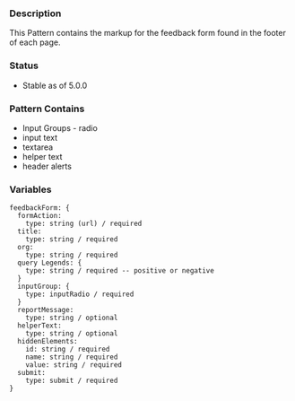 ### Description
This Pattern contains the markup for the feedback form found in the footer of each page.

### Status
* Stable as of 5.0.0

### Pattern Contains
* Input Groups - radio 
* input text
* textarea
* helper text
* header alerts

### Variables
~~~
feedbackForm: {
  formAction: 
    type: string (url) / required
  title:
    type: string / required
  org: 
    type: string / required
  query Legends: {
    type: string / required -- positive or negative
  } 
  inputGroup: {
    type: inputRadio / required
  }
  reportMessage:
    type: string / optional
  helperText:
    type: string / optional
  hiddenElements: 
    id: string / required
    name: string / required
    value: string / required
  submit: 
    type: submit / required
}
~~~
